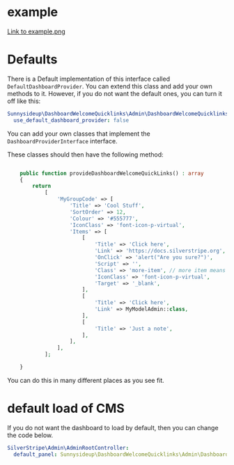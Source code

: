# example

[Link to example.png](example.png)

# Defaults

There is a Default implementation of this interface called `DefaultDashboardProvider`. You can extend this class and add your own methods to it.
However, if you do not want the default ones, you can turn it off like this:

```yml
Sunnysideup\DashboardWelcomeQuicklinks\Admin\DashboardWelcomeQuicklinks:
  use_default_dashboard_provider: false
```

You can add your own classes that implement the `DashboardProviderInterface` interface.

These classes should then have the following method:

```php

    public function provideDashboardWelcomeQuickLinks() : array
    {
        return
            [
                'MyGroupCode' => [
                    'Title' => 'Cool Stuff',
                    'SortOrder' => 12,
                    'Colour' => '#555777',
                    'IconClass' => 'font-icon-p-virtual',
                    'Items' => [
                        [
                            'Title' => 'Click here',
                            'Link' => 'https://docs.silverstripe.org',
                            'OnClick' => 'alert("Are you sure?")',
                            'Script' => '',
                            'Class' => 'more-item', // more item means that it is hidden by default
                            'IconClass' => 'font-icon-p-virtual',
                            'Target' => '_blank',
                        ],
                        [
                            'Title' => 'Click here',
                            'Link' => MyModelAdmin::class,
                        ],
                        [
                            'Title' => 'Just a note',
                        ],
                    ],
                ],
            ];

    }


```

You can do this in many different places as you see fit.

# default load of CMS

If you do not want the dashboard to load by default, then you can change the code below.

```yml
SilverStripe\Admin\AdminRootController:
  default_panel: Sunnysideup\DashboardWelcomeQuicklinks\Admin\DashboardWelcomeQuickLinks
```

